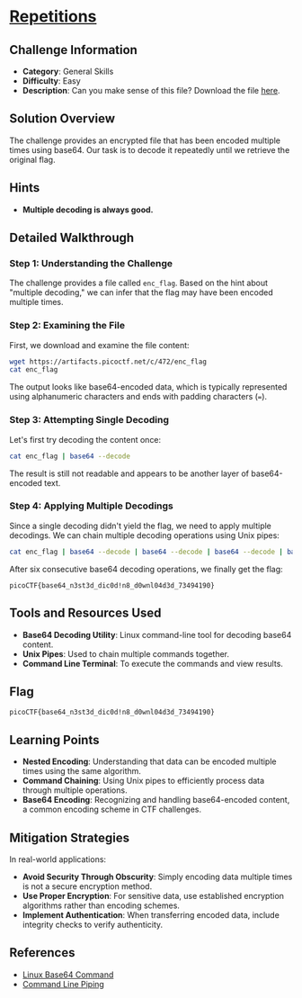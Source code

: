# [Repetitions](https://play.picoctf.org/practice/challenge/371)

## Challenge Information

- **Category**: General Skills
- **Difficulty**: Easy
- **Description**: Can you make sense of this file? Download the file [here](https://artifacts.picoctf.net/c/472/enc_flag).

## Solution Overview

The challenge provides an encrypted file that has been encoded multiple times using base64. Our task is to decode it repeatedly until we retrieve the original flag.

## Hints

- **Multiple decoding is always good.**

## Detailed Walkthrough

### Step 1: Understanding the Challenge

The challenge provides a file called `enc_flag`. Based on the hint about "multiple decoding," we can infer that the flag may have been encoded multiple times.

### Step 2: Examining the File

First, we download and examine the file content:

```bash
wget https://artifacts.picoctf.net/c/472/enc_flag
cat enc_flag
```

The output looks like base64-encoded data, which is typically represented using alphanumeric characters and ends with padding characters (`=`).

### Step 3: Attempting Single Decoding

Let's first try decoding the content once:

```bash
cat enc_flag | base64 --decode
```

The result is still not readable and appears to be another layer of base64-encoded text.

### Step 4: Applying Multiple Decodings

Since a single decoding didn't yield the flag, we need to apply multiple decodings. We can chain multiple decoding operations using Unix pipes:

```bash
cat enc_flag | base64 --decode | base64 --decode | base64 --decode | base64 --decode | base64 --decode | base64 --decode
```

After six consecutive base64 decoding operations, we finally get the flag:

```
picoCTF{base64_n3st3d_dic0d!n8_d0wnl04d3d_73494190}
```

## Tools and Resources Used

- **Base64 Decoding Utility**: Linux command-line tool for decoding base64 content.
- **Unix Pipes**: Used to chain multiple commands together.
- **Command Line Terminal**: To execute the commands and view results.

## Flag

```
picoCTF{base64_n3st3d_dic0d!n8_d0wnl04d3d_73494190}
```

## Learning Points

- **Nested Encoding**: Understanding that data can be encoded multiple times using the same algorithm.
- **Command Chaining**: Using Unix pipes to efficiently process data through multiple operations.
- **Base64 Encoding**: Recognizing and handling base64-encoded content, a common encoding scheme in CTF challenges.

## Mitigation Strategies

In real-world applications:

- **Avoid Security Through Obscurity**: Simply encoding data multiple times is not a secure encryption method.
- **Use Proper Encryption**: For sensitive data, use established encryption algorithms rather than encoding schemes.
- **Implement Authentication**: When transferring encoded data, include integrity checks to verify authenticity.

## References

- [Linux Base64 Command](https://linux.die.net/man/1/base64)
- [Command Line Piping](https://www.gnu.org/software/bash/manual/html_node/Pipelines.html)